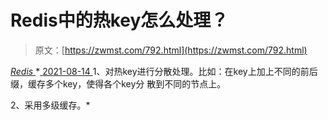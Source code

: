 <!--yml
category: 未分类
date: 0001-01-01 00:00:00
--->

# Redis中的热key怎么处理？

> 原文：[https://zwmst.com/792.html](https://zwmst.com/792.html)

   [ *Redis* ](https://zwmst.com/redis)*[ <time datetime="2021-08-14T08:10:23+08:00"> 2021-08-14 </time> ](https://zwmst.com/792.html)  1、对热key进行分散处理。比如：在key上加上不同的前后缀，缓存多个key，使得各个key分 散到不同的节点上。

2、采用多级缓存。*